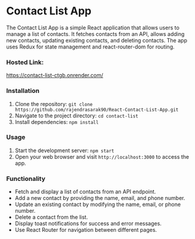 # Contact List App

The Contact List App is a simple React application that allows users to manage a list of contacts. It fetches contacts from an API, allows adding new contacts, updating existing contacts, and deleting contacts. The app uses Redux for state management and react-router-dom for routing.

### Hosted Link:

https://contact-list-ctgb.onrender.com/

### Installation

1. Clone the repository: `git clone https://github.com/rajendrasarak90/React-Contact-List-App.git`
2. Navigate to the project directory: `cd contact-list`
3. Install dependencies: `npm install`

### Usage

1. Start the development server: `npm start`
2. Open your web browser and visit `http://localhost:3000` to access the app.

### Functionality

- Fetch and display a list of contacts from an API endpoint.
- Add a new contact by providing the name, email, and phone number.
- Update an existing contact by modifying the name, email, or phone number.
- Delete a contact from the list.
- Display toast notifications for success and error messages.
- Use React Router for navigation between different pages.
